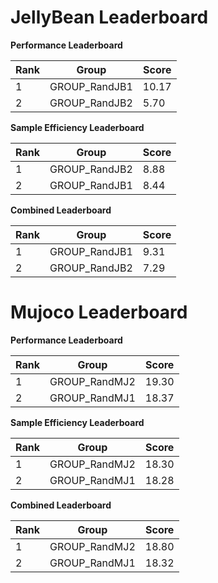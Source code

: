 # JellyBean Leaderboard

**Performance Leaderboard**

|Rank      |Group     |Score     |
|----------|----------|----------|
|1      |GROUP_RandJB1     |10.17     |
|2      |GROUP_RandJB2     |5.70     |


**Sample Efficiency Leaderboard**

|Rank      |Group     |Score     |
|----------|----------|----------|
|1      |GROUP_RandJB2     |8.88     |
|2      |GROUP_RandJB1     |8.44     |


**Combined Leaderboard**

|Rank      |Group     |Score     |
|----------|----------|----------|
|1      |GROUP_RandJB1     |9.31     |
|2      |GROUP_RandJB2     |7.29     |


# Mujoco Leaderboard

**Performance Leaderboard**

|Rank      |Group     |Score     |
|----------|----------|----------|
|1      |GROUP_RandMJ2     |19.30     |
|2      |GROUP_RandMJ1     |18.37     |


**Sample Efficiency Leaderboard**

|Rank      |Group     |Score     |
|----------|----------|----------|
|1      |GROUP_RandMJ2     |18.30     |
|2      |GROUP_RandMJ1     |18.28     |


**Combined Leaderboard**

|Rank      |Group     |Score     |
|----------|----------|----------|
|1      |GROUP_RandMJ2     |18.80     |
|2      |GROUP_RandMJ1     |18.32     |


